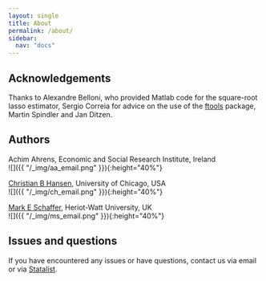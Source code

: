 ```yaml
---
layout: single
title: About
permalink: /about/
sidebar:
  nav: "docs"
---
```


## Acknowledgements

Thanks to Alexandre Belloni, who provided Matlab code for the square-root lasso estimator, Sergio Correia for
advice on the use of the [ftools](https://github.com/sergiocorreia/ftools) package, Martin Spindler and Jan Ditzen. 


## Authors

Achim Ahrens, Economic and Social Research Institute, Ireland  
![]({{ "/_img/aa_email.png" }}){:height="40%"}
     
[Christian B Hansen](http://faculty.chicagobooth.edu/christian.hansen/research/), University of Chicago, USA  
![]({{ "/_img/ch_email.png" }}){:height="40%"}

[Mark E Schaffer](https://ideas.repec.org/e/psc51.html), Heriot-Watt University, UK  
![]({{ "/_img/ms_email.png" }}){:height="40%"}

## Issues and questions

If you have encountered any issues or have questions, contact us via email or via [Statalist](https://www.statalist.org/).

